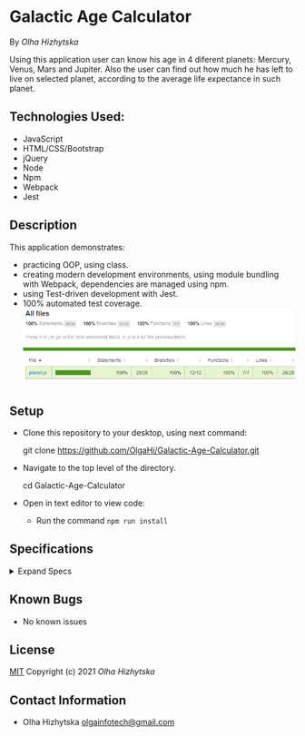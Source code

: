 # **Galactic Age Calculator**
By _Olha Hizhytska_

Using this application user can know his age in 4 diferent planets: Mercury, Venus, Mars and Jupiter. Also the user can find out how much he has left to live on selected planet, according to the average life expectance in such planet.


## Technologies Used:

* JavaScript
* HTML/CSS/Bootstrap
* jQuery
* Node
* Npm
* Webpack
* Jest


## Description

This application demonstrates:
-  practicing OOP, using class. 
- creating modern development environments, using module bundling with Webpack, dependencies are managed using npm.
- using Test-driven development with Jest.
- 100% automated test coverage.
![Homepage](src/images/tdd.png)
 

 
## Setup

- Clone this repository to your desktop, using next command:

  git clone https://github.com/OlgaHi/Galactic-Age-Calculator.git

- Navigate to the top level of the directory.

  cd Galactic-Age-Calculator

- Open in text editor to view code:
  -  Run the command `npm run install`

## Specifications

<details>
  <summary>Expand Specs</summary>

### Describe: Planet()

| Test | Expect |
| ---- | ------ |
| Should correctly create a Mercury object with specified properties | (mercury.planetName).toEqual("Mercury");(mercury.earthUserAge).toEqual(36);(mercury.activityLevel).toEqual("never"); |
| Should calculate planetEarthYears for mercury object | (mercury.calculatePlanetEarthYears()).toEqual(88); |
| Should calculate planetEarthYears for venus object | (venus.calculatePlanetEarthYears()).toEqual(226); |
| Should calculate planetEarthYears for mars object | (mars.calculatePlanetEarthYears()).toEqual(686); |
| Should calculate planetEarthYears for jupiter object | (jupiter.calculatePlanetEarthYears()).toEqual(4329); |
| Should calculate and update property userPlanetAge for mercury object | (mercury.userPlanetAge).toEqual(149); |
| Should calculate and update property userPlanetAge for venus object | (venus.userPlanetAge).toEqual(132); |
| Should calculate and update property userPlanetAge for mars object | (mars.userPlanetAge).toEqual(19); |
| Should calculate and update property userPlanetAge for jupiter object | (jupiter.userPlanetAge).toEqual(3); |
| Should determine and update property userLifeExpectancy for mercury object | (mercury.userLifeExpectancy).toEqual(79); |
| Should determine and update property userLifeExpectancy for venus object | (venus.userLifeExpectancy).toEqual(80); |
| Should determine and update property userLifeExpectancy for mars object | (mars.userLifeExpectancy).toEqual(82); |
| Should determine and update property userLifeExpectancy for jupiter object | (jupiter.userLifeExpectancy).toEqual(82); |
| Should calculate and update property userPlanetLifeExpectancy for mercury object | (mercury.userPlanetLifeExpectancy).toEqual(328); |
| Should calculate and update property userPlanetLifeExpectancy for venus object | (venus.userPlanetLifeExpectancy).toEqual(129); |
| Should calculate and update property userPlanetLifeExpectancy for jupiter object | (jupiter.userPlanetLifeExpectancy).toEqual(7); |
| Should calculate and update property userPlanetLifeExpectancy for mars object | (mars.userPlanetLifeExpectancy).toEqual(44); |
| Should determine and update property leftOrSurpassed for mercury object | (mercury.leftOrSurpassed).toEqual(179); |
| Should determine and update property leftOrSurpassed for venus object | (venus.leftOrSurpassed).toEqual(-3); |
| Should determine and update property leftOrSurpassed for mars object | (mars.leftOrSurpassed).toEqual(25); |
| Should determine and update property leftOrSurpassed for jupiter object | (jupiter.leftOrSurpassed).toEqual(4); |
| Should determine and return if it is left or surpassed for mercury object | (mercury.determineLeftOrSurpass()).toEqual("Your age in Mercury is 149 years. The average life expectancy in Mercury is 328 years. It looks like you still have at least 179 years left to live! Hooray!"); |
| Should determine and return if it is left or surpassed for venus object | (venus.determineLeftOrSurpass()).toEqual("Your age in Venus is 132 years. You are already surpassed the average life expectancy in Venus, which is 129 years, for about up to 3 years. Congrats!"); |
| Should determine and return if it is left or surpassed for mars object | (mars.determineLeftOrSurpass()).toEqual("Your age in Mars is 19 years. The average life expectancy in Mars is 44 years. It looks like you still have at least 25 years left to live! Hooray!"); |
| Should determine and return if it is left or surpassed for jupiter object | (jupiter.determineLeftOrSurpass()).toEqual("Your age in Jupiter is 3 years. The average life expectancy in Jupiter is 7 years. It looks like you still have at least 4 years left to live! Hooray!"); |


</details>

## Known Bugs

- No known issues

## License

[MIT](https://en.wikipedia.org/wiki/MIT_License)
Copyright (c) 2021 _Olha Hizhytska_

## Contact Information

- Olha Hizhytska olgainfotech@gmail.com

